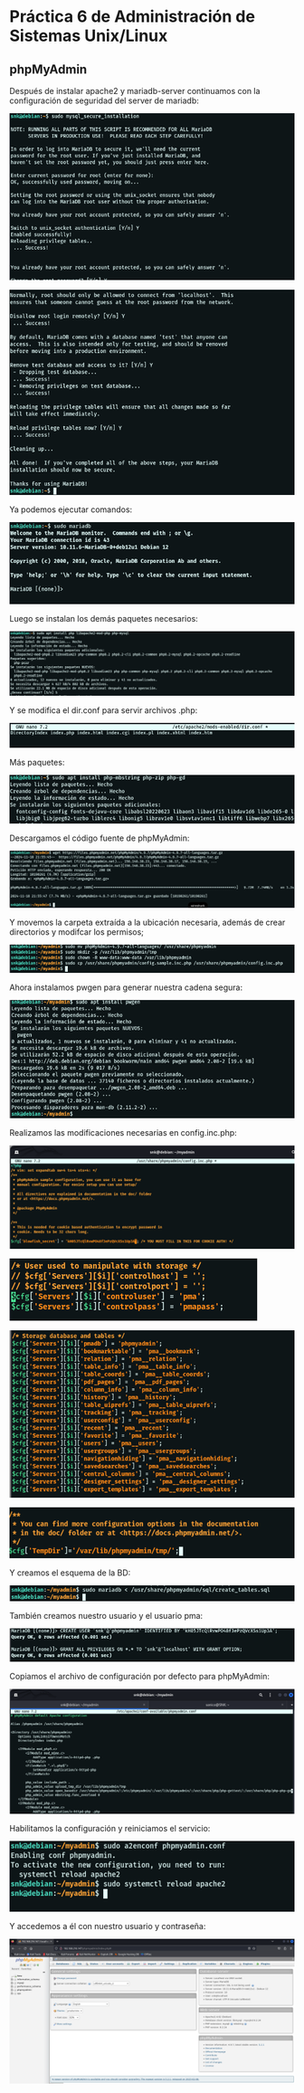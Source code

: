 # Práctica 6 de Administración de Sistemas Unix/Linux

## phpMyAdmin

Después de instalar apache2 y mariadb-server continuamos con la configuración de seguridad del server de mariadb:

![Imagen 1](imgs/1.png)

![Imagen 2](imgs/2.png)

Ya podemos ejecutar comandos:

![Imagen 3](imgs/3.png)

Luego se instalan los demás paquetes necesarios: 

![Imagen 4](imgs/4.png)

Y se modifica el dir.conf para servir archivos .php:

![Imagen 5](imgs/5.png)

Más paquetes:

![Imagen 6](imgs/6.png)

Descargamos el código fuente de phpMyAdmin: 

![Imagen 7](imgs/7.png)


Y movemos la carpeta extraída a la ubicación necesaria, además de crear directorios y modifcar los permisos; 


![Imagen 10](imgs/10.png)

Ahora instalamos pwgen para generar nuestra cadena segura: 

![Imagen 11](imgs/11.png)

Realizamos las modificaciones necesarias en config.inc.php:

![Imagen 12](imgs/12.png)

![Imagen 13](imgs/13.png)

![Imagen 14](imgs/14.png)

![Imagen 15](imgs/15.png)

Y creamos el esquema de la BD:

![Imagen 16](imgs/16.png)

También creamos nuestro usuario y el usuario pma:

![Imagen 22](imgs/22.png)

Copiamos el archivo de configuración por defecto para phpMyAdmin: 

![Imagen 19](imgs/19.png)

Habilitamos la configuración y reiniciamos el servicio:

![Imagen 20](imgs/20.png)

Y accedemos a él con nuestro usuario y contraseña: 

![Imagen 21](imgs/21.png)

